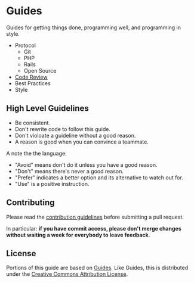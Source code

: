 # Guides

Guides for getting things done, programming well, and programming in
style.

* Protocol
  * Git
  * PHP
  * Rails
  * Open Source
* [Code Review](/code-review)
* Best Practices
* Style

## High Level Guidelines

* Be consistent.
* Don't rewrite code to follow this guide.
* Don't violoate a guideline without a good reason.
* A reason is good when you can convince a teammate.

A note the the language:

* "Avoid" means don't do it unless you have a good reason.
* "Don't" means there's never a good reason.
* "Prefer" indicates a better option and its alternative to watch out
  for.
* "Use" is a positive instruction.

## Contributing

Please read the [contribution guidelines] before submitting a pull request.

In particular: **if you have commit access, please don't merge changes without
waiting a week for everybody to leave feedback**.

## License
Portions of this guide are based on [Guides][guides]. Like Guides, this
is distributed under the [Creative Commons Attribution License][cc].


[guides]: https://github.com/thoughtbot/guides
[cc]: http://creativecommons.org/licenses/by/3.0/
[contribution guidelines]: /CONTRIBUTING.md
